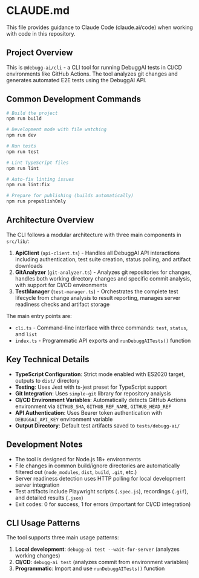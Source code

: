 # CLAUDE.md

This file provides guidance to Claude Code (claude.ai/code) when working with code in this repository.

## Project Overview

This is `@debugg-ai/cli` - a CLI tool for running DebuggAI tests in CI/CD environments like GitHub Actions. The tool analyzes git changes and generates automated E2E tests using the DebuggAI API.

## Common Development Commands

```bash
# Build the project
npm run build

# Development mode with file watching
npm run dev

# Run tests
npm run test

# Lint TypeScript files
npm run lint

# Auto-fix linting issues
npm run lint:fix

# Prepare for publishing (builds automatically)
npm run prepublishOnly
```

## Architecture Overview

The CLI follows a modular architecture with three main components in `src/lib/`:

1. **ApiClient** (`api-client.ts`) - Handles all DebuggAI API interactions including authentication, test suite creation, status polling, and artifact downloads
2. **GitAnalyzer** (`git-analyzer.ts`) - Analyzes git repositories for changes, handles both working directory changes and specific commit analysis, with support for CI/CD environments
3. **TestManager** (`test-manager.ts`) - Orchestrates the complete test lifecycle from change analysis to result reporting, manages server readiness checks and artifact storage

The main entry points are:
- `cli.ts` - Command-line interface with three commands: `test`, `status`, and `list`
- `index.ts` - Programmatic API exports and `runDebuggAITests()` function

## Key Technical Details

- **TypeScript Configuration**: Strict mode enabled with ES2020 target, outputs to `dist/` directory
- **Testing**: Uses Jest with ts-jest preset for TypeScript support
- **Git Integration**: Uses `simple-git` library for repository analysis
- **CI/CD Environment Variables**: Automatically detects GitHub Actions environment via `GITHUB_SHA`, `GITHUB_REF_NAME`, `GITHUB_HEAD_REF`
- **API Authentication**: Uses Bearer token authentication with `DEBUGGAI_API_KEY` environment variable
- **Output Directory**: Default test artifacts saved to `tests/debugg-ai/`

## Development Notes

- The tool is designed for Node.js 18+ environments
- File changes in common build/ignore directories are automatically filtered out (`node_modules`, `dist`, `build`, `.git`, etc.)
- Server readiness detection uses HTTP polling for local development server integration
- Test artifacts include Playwright scripts (`.spec.js`), recordings (`.gif`), and detailed results (`.json`)
- Exit codes: 0 for success, 1 for errors (important for CI/CD integration)

## CLI Usage Patterns

The tool supports three main usage patterns:
1. **Local development**: `debugg-ai test --wait-for-server` (analyzes working changes)
2. **CI/CD**: `debugg-ai test` (analyzes commit from environment variables)
3. **Programmatic**: Import and use `runDebuggAITests()` function